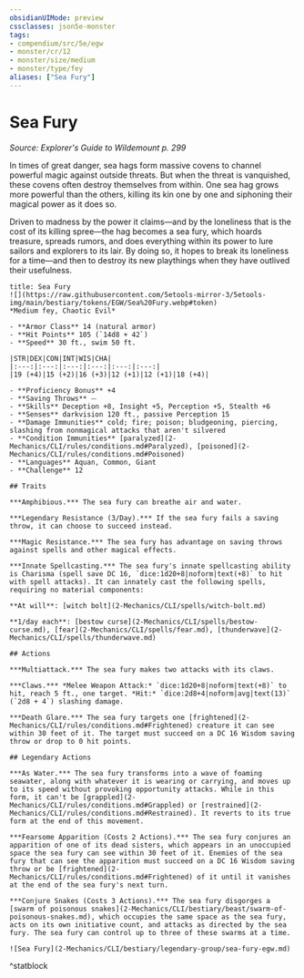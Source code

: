 ```yaml
---
obsidianUIMode: preview
cssclasses: json5e-monster
tags:
- compendium/src/5e/egw
- monster/cr/12
- monster/size/medium
- monster/type/fey
aliases: ["Sea Fury"]
---
```

# Sea Fury
*Source: Explorer's Guide to Wildemount p. 299*  

In times of great danger, sea hags form massive covens to channel powerful magic against outside threats. But when the threat is vanquished, these covens often destroy themselves from within. One sea hag grows more powerful than the others, killing its kin one by one and siphoning their magical power as it does so.

Driven to madness by the power it claims—and by the loneliness that is the cost of its killing spree—the hag becomes a sea fury, which hoards treasure, spreads rumors, and does everything within its power to lure sailors and explorers to its lair. By doing so, it hopes to break its loneliness for a time—and then to destroy its new playthings when they have outlived their usefulness.

```ad-statblock
title: Sea Fury
![](https://raw.githubusercontent.com/5etools-mirror-3/5etools-img/main/bestiary/tokens/EGW/Sea%20Fury.webp#token)
*Medium fey, Chaotic Evil*

- **Armor Class** 14 (natural armor)
- **Hit Points** 105 (`14d8 + 42`)
- **Speed** 30 ft., swim 50 ft.

|STR|DEX|CON|INT|WIS|CHA|
|:---:|:---:|:---:|:---:|:---:|:---:|
|19 (+4)|15 (+2)|16 (+3)|12 (+1)|12 (+1)|18 (+4)|

- **Proficiency Bonus** +4
- **Saving Throws** ⏤
- **Skills** Deception +8, Insight +5, Perception +5, Stealth +6
- **Senses** darkvision 120 ft., passive Perception 15
- **Damage Immunities** cold; fire; poison; bludgeoning, piercing, slashing from nonmagical attacks that aren't silvered
- **Condition Immunities** [paralyzed](2-Mechanics/CLI/rules/conditions.md#Paralyzed), [poisoned](2-Mechanics/CLI/rules/conditions.md#Poisoned)
- **Languages** Aquan, Common, Giant
- **Challenge** 12

## Traits

***Amphibious.*** The sea fury can breathe air and water.

***Legendary Resistance (3/Day).*** If the sea fury fails a saving throw, it can choose to succeed instead.

***Magic Resistance.*** The sea fury has advantage on saving throws against spells and other magical effects.

***Innate Spellcasting.*** The sea fury's innate spellcasting ability is Charisma (spell save DC 16, `dice:1d20+8|noform|text(+8)` to hit with spell attacks). It can innately cast the following spells, requiring no material components:

**At will**: [witch bolt](2-Mechanics/CLI/spells/witch-bolt.md)

**1/day each**: [bestow curse](2-Mechanics/CLI/spells/bestow-curse.md), [fear](2-Mechanics/CLI/spells/fear.md), [thunderwave](2-Mechanics/CLI/spells/thunderwave.md)

## Actions

***Multiattack.*** The sea fury makes two attacks with its claws.

***Claws.*** *Melee Weapon Attack:* `dice:1d20+8|noform|text(+8)` to hit, reach 5 ft., one target. *Hit:* `dice:2d8+4|noform|avg|text(13)` (`2d8 + 4`) slashing damage.

***Death Glare.*** The sea fury targets one [frightened](2-Mechanics/CLI/rules/conditions.md#Frightened) creature it can see within 30 feet of it. The target must succeed on a DC 16 Wisdom saving throw or drop to 0 hit points.

## Legendary Actions

***As Water.*** The sea fury transforms into a wave of foaming seawater, along with whatever it is wearing or carrying, and moves up to its speed without provoking opportunity attacks. While in this form, it can't be [grappled](2-Mechanics/CLI/rules/conditions.md#Grappled) or [restrained](2-Mechanics/CLI/rules/conditions.md#Restrained). It reverts to its true form at the end of this movement.

***Fearsome Apparition (Costs 2 Actions).*** The sea fury conjures an apparition of one of its dead sisters, which appears in an unoccupied space the sea fury can see within 30 feet of it. Enemies of the sea fury that can see the apparition must succeed on a DC 16 Wisdom saving throw or be [frightened](2-Mechanics/CLI/rules/conditions.md#Frightened) of it until it vanishes at the end of the sea fury's next turn.

***Conjure Snakes (Costs 3 Actions).*** The sea fury disgorges a [swarm of poisonous snakes](2-Mechanics/CLI/bestiary/beast/swarm-of-poisonous-snakes.md), which occupies the same space as the sea fury, acts on its own initiative count, and attacks as directed by the sea fury. The sea fury can control up to three of these swarms at a time.

![Sea Fury](2-Mechanics/CLI/bestiary/legendary-group/sea-fury-egw.md)
```
^statblock